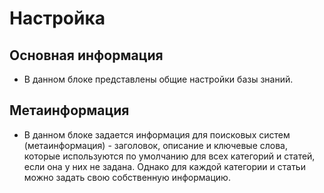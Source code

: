 # Настройка
## Основная информация
* В данном блоке представлены общие настройки базы знаний.

## Метаинформация
* В данном блоке задается информация для поисковых систем (метаинформация) - заголовок, описание и ключевые слова, которые используются по умолчанию для всех категорий и статей, если она у них не задана. Однако для каждой категории и статьи  можно задать свою собственную информацию.
